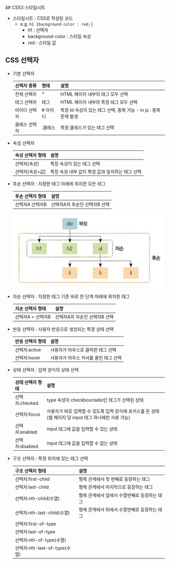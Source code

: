 å# CSS3 스타일시트

- 스타일시트 : CSS로 작성된 코드
  - e.g. `h1 {background-color : red;}`
    - h1 : 선택자
    - background-color : 스타일 속성
    - red : 스타일 값

## CSS 선택자

- 기본 선택자

	| 선택자 종류   | 형태    | 설명                                                              |
  | ------------- | ------- | ----------------------------------------------------------------- |
  | 전체 선택자   | \*      | HTML 페이지 내부의 태그 모두 선택                                 |
  | 태그 선택자   | 태그    | HTML 페이지 내부의 특정 태그 모두 선택                            |
  | 아이디 선택자 | # 아이디 | 특정 Id 속성이 있는 태그 선택, 중복 가능 - in js : 중복 문제 발생 |
  | 클래스 선택자 | .클래스 | 특정 클래스가 있는 태그 선택                                      |
- 속성 선택자
	
  | 속성 선택자 형태 | 설명                                             |
  | ---------------- | ------------------------------------------------ |
  | 선택자[속성]     | 특정 속성이 있는 태그 선택                       |
  | 선택자[속성=값]  | 특정 속성 내부 값이 특정 값과 일치하는 태그 선택 |
- 후손 선택자 : 지정한 태그 아래에 위치한 모든 태그
	
  | 후손 선택자 형태 | 설명                          |
  | ---------------- | ----------------------------- |
  | 선택자A 선택자B  | 선택자A의 후손인 선택자B 선택 |
  ![image.png](../_img/css3_selector.png)
- 자손 선택자 : 지정한 태그 기준 바로 한 단계 아래에 위치한 태그
	
  | 자손 선택자 형태  | 설명                          |
  | ----------------- | ----------------------------- |
  | 선택자A > 선택자B | 선택자A의 자손인 선택자B 선택 |
- 반응 선택자 : 사용자 반응으로 생성되는 특정 상태 선택
	
  | 반응 선택자 형태 | 설명                                  |
  | ---------------- | ------------------------------------- |
  | 선택자:active    | 사용자가 마우스로 클릭한 태그 선택    |
  | 선택자:hover     | 사용자가 마우스 커서를 올린 태그 선택 |
- 상태 선택자 : 입력 양식의 상태 선택
	
  | 상태 선택자 형태 | 설명                                                                                                    |
  | ---------------- | ------------------------------------------------------------------------------------------------------- |
  | 선택자:checked   | type 속성이 checkbox/radio인 태그가 선택된 상태                                                         |
  | 선택자:focus     | 사용자가 바로 입력할 수 있도록 입력 양식에 포커스를 둔 상태(웹 페이지 당 input 태그 하나에만 사용 가능) |
  | 선택자:enabled   | input 태그에 값을 입력할 수 있는 상태                                                                   |
  | 선택자:disabled  | input 태그에 값을 입력할 수 없는 상태                                                                   |
- 구조 선택자 : 특정 위치에 있는 태그 선택
	
  | 구조 선택자 형태              | 설명                                          |
  | ----------------------------- | --------------------------------------------- |
  | 선택자:first-child            | 형제 관계에서 첫 번째로 등장하는 태그         |
  | 선택자:last-child             | 형제 관계에서 마지막으로 등장하는 태그        |
  | 선택자:nth-child(수열)        | 형제 관계에서 앞에서 수열번째로 등장하는 태그 |
  | 선택자:nth-last-child(수열)   | 형제 관계에서 뒤에서 수열번째로 등장하는 태그 |
  | 선택자:first-of-type          |                                               |
  | 선택자:last-of-type           |                                               |
  | 선택자:nth-of-type(수열)      |                                               |
  | 선택자:nth-last-of-type(수열) |                                               |
